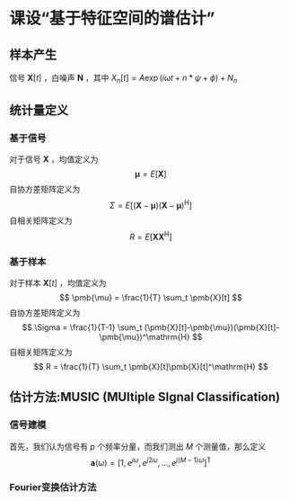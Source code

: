 # 课设“基于特征空间的谱估计”

## 样本产生
信号 $\pmb{X}[t]$ ，白噪声 $\pmb{N}$ ，其中 $X_n[t] = A\exp(i\omega t + n*\psi + \phi) + N_n$ 

## 统计量定义
### 基于信号
对于信号 $\pmb{X}$ ，均值定义为
$$ \pmb{\mu} = E[\pmb{X}] $$
自协方差矩阵定义为
$$ \Sigma = E[(\pmb{X}-\pmb{\mu})(\pmb{X}-\pmb{\mu})^\mathrm{H}] $$
自相关矩阵定义为
$$ R = E[\pmb{X}\pmb{X}^\mathrm{H}] $$

### 基于样本
对于样本 $\pmb{X}[t]$ ，均值定义为
$$ \pmb{\mu} = \frac{1}{T} \sum_t \pmb{X}[t] $$
自协方差矩阵定义为
$$ \Sigma = \frac{1}{T-1} \sum_t (\pmb{X}[t]-\pmb{\mu})(\pmb{X}[t]-\pmb{\mu})^\mathrm{H} $$
自相关矩阵定义为
$$ R = \frac{1}{T} \sum_t \pmb{X}[t]\pmb{X}[t]^\mathrm{H} $$

## 估计方法:MUSIC (MUltiple SIgnal Classification)
### 信号建模
首先，我们认为信号有 $p$ 个频率分量，而我们测出 $M$ 个测量值，那么定义
$$ \pmb{a}(\omega) = [1,e^{j\omega},e^{j2\omega},...,e^{j(M-1)\omega}]^\mathrm{T} $$

### Fourier变换估计方法
